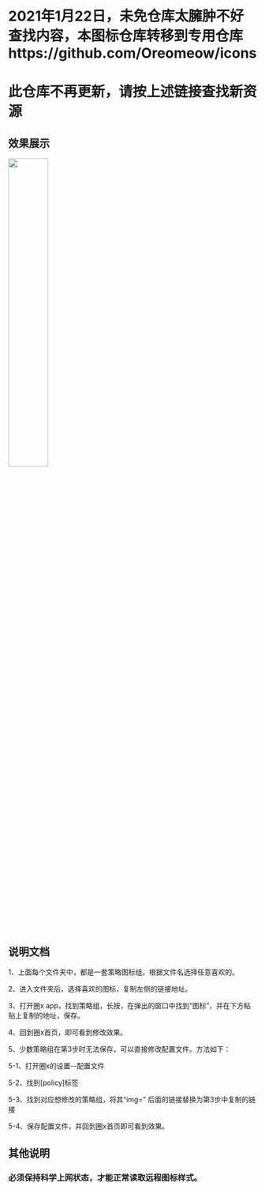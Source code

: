 # 2021年1月22日，未免仓库太臃肿不好查找内容，本图标仓库转移到专用仓库https://github.com/Oreomeow/icons

# 此仓库不再更新，请按上述链接查找新资源



## 效果展示

<img src="https://raw.githubusercontent.com/Oreomeow/QuanX/master/icon.jpg" width="40%">



## 说明文档 

1、上面每个文件夹中，都是一套策略图标组。根据文件名选择任意喜欢的。

2、进入文件夹后，选择喜欢的图标，复制左侧的链接地址。

3、打开圈x app，找到策略组，长按，在弹出的窗口中找到“图标”，并在下方粘贴上复制的地址，保存。

4、回到圈x首页，即可看到修改效果。

5、少数策略组在第3步时无法保存，可以直接修改配置文件。方法如下：
   
   5-1、打开圈x的设置--配置文件
   
   5-2、找到[policy]标签
   
   5-3、找到对应想修改的策略组，将其“img=” 后面的链接替换为第3步中复制的链接
   
   5-4、保存配置文件，并回到圈x首页即可看到效果。


## 其他说明

### 必须保持科学上网状态，才能正常读取远程图标样式。


